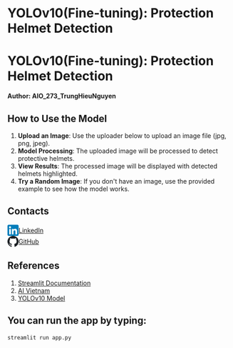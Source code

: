 # YOLOv10(Fine-tuning): Protection Helmet Detection

<div class="header">
    <h1>YOLOv10(Fine-tuning): Protection Helmet Detection</h1>
    <p><strong>Author: AIO_273_TrungHieuNguyen</strong></p>
</div>

## How to Use the Model

1. **Upload an Image**: Use the uploader below to upload an image file (jpg, png, jpeg).
2. **Model Processing**: The uploaded image will be processed to detect protective helmets.
3. **View Results**: The processed image will be displayed with detected helmets highlighted.
4. **Try a Random Image**: If you don't have an image, use the provided example to see how the model works.

## Contacts

<div class="contacts">
    <div style="display: flex; align-items: center;">
        <img src="static/linkedin.png" width="25"/>
        <a href="https://www.linkedin.com/in/hilton-nguyen03/">LinkedIn</a>
    </div>
    <div style="display: flex; align-items: center;">
        <img src="static/github.svg" width="25"/>
        <a href="https://github.com/hiimjupter/">GitHub</a>
    </div>
</div>

## References

1. [Streamlit Documentation](https://docs.streamlit.io)
2. [AI Vietnam](https://www.facebook.com/aivietnam.edu.vn)
3. [YOLOv10 Model](https://github.com/THU-MIG/yolov10)

## You can run the app by typing:
```
streamlit run app.py
```
